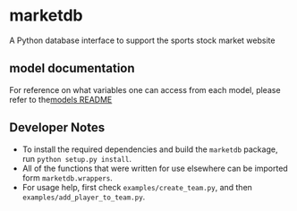 # marketdb

A Python database interface to support the sports stock market website

## model documentation

For reference on what variables one can access from each model, please refer to the[models README](https://github.com/Sports-Stock-Market/marketdb/blob/master/marketdb/models/README.md)

## Developer Notes

- To install the required dependencies and build the `marketdb` package, run ```python setup.py install```.
- All of the functions that were written for use elsewhere can be imported form `marketdb.wrappers`.
- For usage help, first check `examples/create_team.py`, and then `examples/add_player_to_team.py`.
